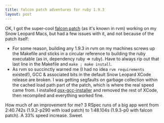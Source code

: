 ```yaml
---
title: falcon patch adventures for ruby 1.9.3
layout: post
---
```

OK, I got the super-cool [falcon patch](https://gist.github.com/1688857) (as it's known in rvm) working on my Snow Leopard Macs, but had a few
issues with it, and not because of the patch itself:

* For some reason, building any 1.9.3 in rvm on my machines screws up the Makefile and sticks in a circular reference to
  building the ruby executable (as in, dependency ruby => ruby). Have to always rip out that last line in the Makefile
  and `make ; make install`.
* As rvm so succinctly warned me (I had no idea `rvm requirements` existed!), GCC & associated bits in the default Snow
  Leopard XCode release are broken. I was getting segfaults on garbage collection within the cached load path part of
  the patch, which is where the real speed came from. I installed [osx-gcc-installer](https://github.com/kennethreitz/osx-gcc-installer)
  and removed the rest of XCode, then recompiled and everything worked fine.

How much of an improvement for me? 3 RSpec runs of a big app went from 2:40.742s (1.9.2-p290 with load patch) to 1:48.104s (1.9.3-p0 with falcon patch).
A 33% speed increase. Sweet.

